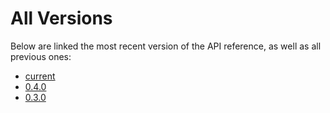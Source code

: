 # All Versions

Below are linked the most recent version of the API reference, as well as all
previous ones:

* [current](index.html)
* [0.4.0](../current/index.html)
* [0.3.0](../v0.3.0/index.html)
